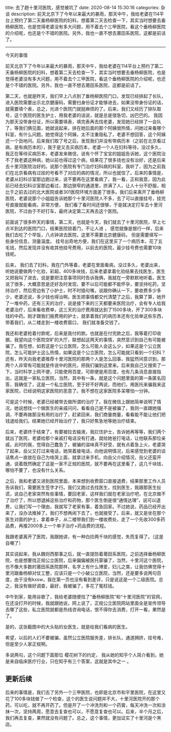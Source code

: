 title: 去了趟十里河医院，感觉被坑了
date: 2020-08-14 15:30:16
categories: 杂谈
description: 前天北京下了今年以来最大的暴雨，那天中午，我给老婆在114平台上预约了第二天垂杨柳医院的妇科，想着第二天去检查一下，其实当时想要去垂杨柳医院，也是觉得老婆没有多大问题，用不着去个三甲医院，看这个垂杨柳医院的介绍呢，也还是个不错的医院。另外，我也一直不想去莆田系医院，这都是前话了。


---



今天的事情

前天北京下了今年以来最大的暴雨，那天中午，我给老婆在114平台上预约了第二天垂杨柳医院的妇科，想着第二天去检查一下，其实当时想要去垂杨柳医院，也是觉得老婆没有多大问题，用不着去个三甲医院，看这个垂杨柳医院的介绍呢，也还是个不错的医院。另外，我也一直不想去莆田系医院，这都是前话了。

第二天，也就是昨天，我们早上八点到了垂杨柳医院门口，发现已经排起了长队，进入医院需要出示北京健康码，需要扫身份证才能够进去，如果没带身份证的话，就需要填个表，总之，光进个医院门就挺麻烦的了。后来，我们又经历了排队取号，这个医院的医生护士，用我老婆的话说，就是总是很急切，凶巴巴的。 我因为那天没带身份证，所以需要填表，填完表再去找老婆，发现她已经排了一会队了，等我们俩见面，她就说起来，排在她后面的那个阿姨很热情，问她过来看哪个科室，有什么问题。她觉得这个阿姨，太不注重隐私了，老婆不想回答，这个阿姨还一个劲地问。后来我们取了号之后，发现我们并没有带病历本（之前在北京看过病，是有病历本的），我于是又去买病历本，老婆一个人在妇科等待，没过多久，我正在等待买病历本，老婆发来微信，说有个怀了宝宝的姐姐告诉她，这个医院治不了我老婆这种病，她以前也得过这个病，结果花了很多钱也没有治好，还是后来去十里河医院治好的。说那个医院有专门治疗妇科病的科室，我听了，因为之前我们在北京看病有过挂的号看不了对应的病的情况，所以也就信了。后来的事情是，老婆从妇科诊室那边跑过来，说不要再在这里看病了，我一看，正和我意，因为此前已经去妇科诊室那边看过，那边狭窄的通道里，挤满了人，让人十分不舒服，相比于之前去过的北大医院或者301医院环境方面差了很多。我们后来离开了垂杨柳医院，老婆说那个小姐姐告诉她那个十里河医院人不多，去了可以直接挂号，挂完号直接就能看病，非常方便， 我们看了看时间还很够，于是就决定打车去十里河医院，不过由于不好打车，最终决定第二天再去这个医院。

前面说了很多昨天的事情，第二天，也就是今天，我们就去了十里河医院，早上七点半到达的医院门口，结果医院锁着门，不让人进 ， 感觉就像是银行一样，后来我们去吃了个早饭，八点钟进去医院，这里不需要北京健康码， 但是需要填写一些身份信息，测量温度。 挂号出奇地方便，我们在这里买了一个病历本，花了五毛钱，然后发现并没有收其他挂号费用，以前去的医院，最少挂号费也需要10块钱呢。

后来， 我们去了妇科，我在门外等着，老婆在里面看病，没过多久，老婆出来，听她说要做两个化验，彩超，400多块钱，后来老婆拿着化验结果去找医生，医生又把我叫了进去，说是要把注意事项同时告诉我俩，我就在一旁默默地听着。医生说了很多，大概意思是还好及时发现，要不以后可能都不能怀孕，要坚持吃药，坚持治疗，然后旁边有了小护士，时不时插句嘴，说跟你确认一下，要收费多少多少，老婆还说，多少钱也得治啊。医生把事情都交代清楚了之后，我算了算，她开了一堆中药，还有三天的治疗，说是接下来的三天都要来医院治疗，会有专人给我老婆治疗，后来看收费单，这三天的治疗费用就达到了1500多块，开了300多块钱的中药。刚才跟我们报费用的护士，就拿着我们的病历本还有化验单这些东西，带着我们，从二楼走到一楼收费窗口， 我们就准备交钱了。

我还和老婆抢着付款呢，后来是我付的款。也就是在付完款之后，我等着打印收据，我望向这个医院空旷的大厅，联想起这两天的事情，突然意识到自己有可能被骗了。我在想，如若这是个公立医院，怎么可能人会这么少，如果这是个公立医院，怎么可能护士这么热情，如果这是个公立医院，怎么可能就只看到一个妇科？还有，昨天向我老婆推荐十里河医院的那两个人是怎么回事，我猛然间意识到，那两个人非常有可能就是传说中的医托，把我们骗到这里来。后来我自己又搜索了一下，当时科学上网不便，只能使用百度，可即便是用百度，也有几条消息直接指出，这就是一家私立医院，当然，其中有一条，就是这个问题里面的第一条匿名回答，我确信了，这是一个私立医院，至于好不好两说，而他们，用医托来骗我来这家医院，已经说明这家医院的恶意了。我不想在这家医院多呆哪怕一分钟。



可是这个时候，老婆已经被带去做所谓的治疗了。我在微信上跟她简单说明了情况，她说想找一个做医生的亲戚问问，看看自己是不是被骗了，我则一直跟她强调，不要再做那没有用的治疗了，赶紧回来，我们商量商量，看看能不能让他们把钱退给我们。结果她已经开始治疗了，我只好焦急地等她治疗结束。

后来，老婆终于结束了，有要被拉去输液，我拦住护士，告诉她再等等，我们两个就出了医院，老婆给那个亲戚打电话没有打通，就给她爸打电话，让他联系那位亲戚，此时的我，觉得自己蠢急了，被骗的滋味真不好受，就有点着急上火，老婆哭了起来，岳父又打过来电话，她哭着接电话，向他说明情况，后来感觉到老婆的谈话焦点一直放在自己为啥哭上面，就拿过来手机，向岳父介绍情况，岳父还蛮开通，说着既然确定了这是一家不正规的医院，就不要再在这里看了，这几千块钱，哪怕不要了，也没有什么关系。

之后，我和老婆又进到医院里面，本来想到收费窗口直接退费，结果那里工作人员告诉我们，需要医生签字才行。我们又跑过去找医生，找到医生，我跟那医生扯谎，说自己老家突然有些事情，要回老家，这样我们就在老家治疗吧，在北京做不了治疗了，所以想退掉这些治疗和药物，那个医生倒是很“通情达理”，说可以退费，让我们写一个理由，我就写了老家有事，着急回家。不过她说，药品已经开出来了，没办法推掉了。我们不想再闹下去了，也就接受了。后来，就又是坐在那个医生对面的护士，拿着单子，从二楼带我们到一楼收费处，走了一个先收300多药品费，再推2000多上一个单子治疗+药品费的流程。

我跟老婆离开了医院，我跟她讲，有一种白捡两千块的感觉，失而复得了。（这是自嘲了）

其实说起来，我从魏则西那事之后，就一直提防着莆田系医院，之前选择垂杨柳医院，也是想要找正规公立医院，后来偏偏被医托蒙骗了，当然，十里河这个医院，也不像大多数的莆田系医院那样，名字上有什么博爱，妇儿之类，让我彷佛觉得十里河跟垂杨柳对仗工整，应该只是一个小破公立医院，当然，还是要多说两句百度，由于没有kxsw，我在第一页也没有看到差评，只是说这是一个二级医院。总之，我没有做好调查，最好，我被骗了，多花了冤枉钱。

中午到家，能用谷歌了，我给老婆随便找了“垂杨柳医院”和“十里河医院”的官网，在还没打开的时候，我就跟她说，网上说了，正规公立医院网站里面全是宣传领导去哪了这些，私立医院就都是热线咨询电话，恨不得你去消费，打开一看，果然是了。






是的，这张截图中的大头贴的女医生，就是给我们看病的医生。





希望，以后的人们不要被骗，虽然公立医院服务差，排长队，通道拥挤，挂号难，但是至少人家正规啊。

多说两句，这个问题下面那位 樱花树下的约定， 我从她的知乎个人简介看到，她是来自临床医疗行业，只在知乎有三个答案，这就是其中之一 。


## 更新后续

后来的事情是，我们去了另外一个三甲医院，也即是北京市和平里医院，在这里又花了100多块钱做了一个检查，这个的医生说问题并不大，十里河医院开的那个药，可以吃，就不再开药了。但是开了一个冲洗剂和一个药膏，每天冲洗一次和涂抹一次，坚持两周，愿意去复查也可以，不愿意复查也可以。后来，半个月之后，我们再去复查，果然就没有问题了。总之，这个事情，更加证实了十里河是个黑店。